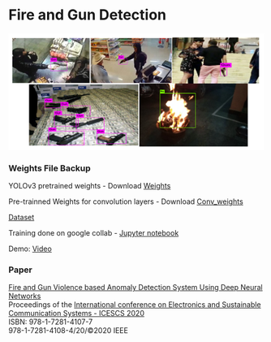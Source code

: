 # Fire and Gun Detection

![result](https://github.com/ParthMehta15/Fire-and-Gun-Anomaly-Detection/blob/main/images/fire_gun.jpg "Model Output")



### Weights File Backup

YOLOv3 pretrained weights - Download [Weights](https://pjreddie.com/media/files/yolov3.weights) 

Pre-trainned Weights for convolution layers - Download [Conv_weights](https://pjreddie.com/media/files/darknet53.conv.74)


[Dataset](https://www.kaggle.com/parthmehta15/gunfire-yolo)

Training done on google collab - [Jupyter notebook](https://colab.research.google.com/drive/1rtBmGPgYQGwpAPkcqqgb_RE6fZj89ceb?usp=sharing)

Demo: [Video](https://www.linkedin.com/posts/parthmehta15_deeplearning-neuralnetworks-ai-activity-6725707478996160512-ixJp)

### Paper
[Fire and Gun Violence based Anomaly Detection System Using Deep Neural Networks](https://ieeexplore.ieee.org/document/9155625) <br>
Proceedings of the [International conference on Electronics and Sustainable Communication Systems - ICESCS 2020](https://ieeexplore.ieee.org/servlet/opac?punumber=9145513) <br>
ISBN: 978-1-7281-4107-7 <br>
978-1-7281-4108-4/20/©2020 IEEE <br>

